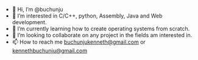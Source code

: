 - 👋 Hi, I’m @buchunju
- 👀 I’m interested in C/C++, python, Assembly, Java and Web development.
- 🌱 I’m currently learning how to create operating systems from scratch.
- 💞️ I’m looking to collaborate on any project in the fields am interested in.
- 📫 How to reach me buchunjukenneth@gmail.com or kennethbuchunju@gmail.com
